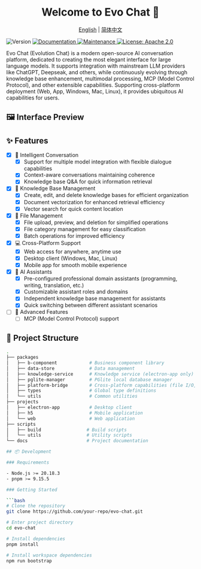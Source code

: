 <div align="center">

<h1>Welcome to Evo Chat 👋</h1>

[English](./README.md) | [简体中文](./README.zh.md)

</div>


<p>
  <img alt="Version" src="https://img.shields.io/badge/version-0.0.1-blue.svg?cacheSeconds=2592000" />
  <a href="http://101.42.26.70:3000/doc" target="_blank">
    <img alt="Documentation" src="https://img.shields.io/badge/documentation-yes-brightgreen.svg" />
  </a>
  <a href="https://github.com/evo-family/evo-chat/graphs/community" target="_blank">
    <img alt="Maintenance" src="https://img.shields.io/badge/Maintained%3F-yes-green.svg" />
  </a>
  <a href="https://github.com/evo-family/evo-chat/master/LICENSE" target="_blank">
    <img alt="License: Apache 2.0" src="https://img.shields.io/badge/License-Apache%202.0-yellow.svg" />
  </a>
</p>


Evo Chat (Evolution Chat) is a modern open-source AI conversation platform, dedicated to creating the most elegant interface for large language models. It supports integration with mainstream LLM providers like ChatGPT, Deepseak, and others, while continuously evolving through knowledge base enhancement, multimodal processing, MCP (Model Control Protocol), and other extensible capabilities. Supporting cross-platform deployment (Web, App, Windows, Mac, Linux), it provides ubiquitous AI capabilities for users.

## 🖼️ Interface Preview

## ✨ Features

- [x] 💬 Intelligent Conversation
  - [x] Support for multiple model integration with flexible dialogue capabilities
  - [x] Context-aware conversations maintaining coherence
  - [x] Knowledge base Q&A for quick information retrieval

- [x] 🚀 Knowledge Base Management
  - [x] Create, edit, and delete knowledge bases for efficient organization
  - [x] Document vectorization for enhanced retrieval efficiency
  - [x] Vector search for quick content location

- [x] 📁 File Management
  - [x] File upload, preview, and deletion for simplified operations
  - [x] File category management for easy classification
  - [x] Batch operations for improved efficiency

- [x] 💻 Cross-Platform Support
  - [x] Web access for anywhere, anytime use
  - [x] Desktop client (Windows, Mac, Linux)
  - [x] Mobile app for smooth mobile experience

- [x] 🤖 AI Assistants
  - [x] Pre-configured professional domain assistants (programming, writing, translation, etc.)
  - [x] Customizable assistant roles and domains
  - [x] Independent knowledge base management for assistants
  - [x] Quick switching between different assistant scenarios

- [ ] 🔮 Advanced Features
  - [ ] MCP (Model Control Protocol) support

## 📁 Project Structure

```bash
.
├── packages
│   ├── b-component            # Business component library
│   ├── data-store             # Data management
│   ├── knowledge-service      # Knowledge service (electron-app only)
│   ├── pglite-manager         # PGlite local database manager
│   ├── platform-bridge        # Cross-platform capabilities (file I/O, database, etc.)
│   ├── types                  # Global type definitions
│   └── utils                  # Common utilities
├── projects
│   ├── electron-app           # Desktop client
│   ├── h5                     # Mobile application
│   └── web                    # Web application
├── scripts
│   ├── build                 # Build scripts
│   └── utils                 # Utility scripts
└── docs                      # Project documentation

## 📦 Development

### Requirements

- Node.js >= 20.18.3
- pnpm >= 9.15.5

### Getting Started

```bash
# Clone the repository
git clone https://github.com/your-repo/evo-chat.git

# Enter project directory
cd evo-chat

# Install dependencies
pnpm install

# Install workspace dependencies
npm run bootstrap